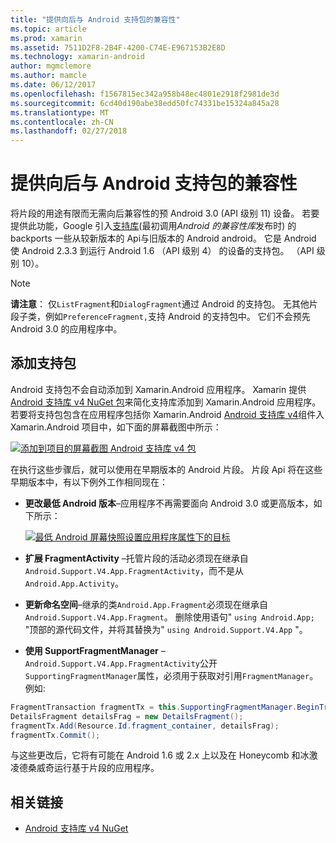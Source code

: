 ```yaml
---
title: "提供向后与 Android 支持包的兼容性"
ms.topic: article
ms.prod: xamarin
ms.assetid: 7511D2F8-2B4F-4200-C74E-E967153B2E8D
ms.technology: xamarin-android
author: mgmclemore
ms.author: mamcle
ms.date: 06/12/2017
ms.openlocfilehash: f1567815ec342a958b48ec4801e2918f2981de3d
ms.sourcegitcommit: 6cd40d190abe38edd50fc74331be15324a845a28
ms.translationtype: MT
ms.contentlocale: zh-CN
ms.lasthandoff: 02/27/2018
---
```

# <a name="providing-backwards-compatibility-with-the-android-support-package"></a>提供向后与 Android 支持包的兼容性

将片段的用途有限而无需向后兼容性的预 Android 3.0 (API 级别 11) 设备。 若要提供此功能，Google 引入[支持库](http://developer.android.com/sdk/compatibility-library.html)(最初调用*Android 的兼容性库*发布时) 的 backports 一些从较新版本的 Api与旧版本的 Android android。 它是 Android 使 Android 2.3.3 到运行 Android 1.6 （API 级别 4） 的设备的支持包。 （API 级别 10）。

> [!NOTE]
> **请注意**： 仅`ListFragment`和`DialogFragment`通过 Android 的支持包。 无其他片段子类，例如`PreferenceFragment,`支持 Android 的支持包中。 它们不会预先 Android 3.0 的应用程序中。 

<a name="Adding_the_Support_Package" /> 

## <a name="adding-the-support-package"></a>添加支持包

Android 支持包不会自动添加到 Xamarin.Android 应用程序。 Xamarin 提供[Android 支持库 v4 NuGet 包](https://www.nuget.org/packages/Xamarin.Android.Support.v4/)来简化支持库添加到 Xamarin.Android 应用程序。若要将支持包包含在应用程序包括你 Xamarin.Android [Android 支持库 v4](https://www.nuget.org/packages/Xamarin.Android.Support.v4/)组件入 Xamarin.Android 项目中，如下面的屏幕截图中所示： 

[![添加到项目的屏幕截图 Android 支持库 v4 包](providing-backwards-compatibility-images/02.png)](providing-backwards-compatibility-images/02.png)

在执行这些步骤后，就可以使用在早期版本的 Android 片段。 片段 Api 将在这些早期版本中，有以下例外工作相同现在： 

-   **更改最低 Android 版本**&ndash;应用程序不再需要面向 Android 3.0 或更高版本，如下所示： 

    [![最低 Android 屏幕快照设置应用程序属性下的目标](providing-backwards-compatibility-images/03.png)](providing-backwards-compatibility-images/03.png)

-   **扩展 FragmentActivity** &ndash;托管片段的活动必须现在继承自`Android.Support.V4.App.FragmentActivity`，而不是从`Android.App.Activity`。 

-   **更新命名空间**&ndash;继承的类`Android.App.Fragment`必须现在继承自`Android.Support.V4.App.Fragment`。 删除使用语句" `using Android.App;` "顶部的源代码文件，并将其替换为" `using Android.Support.V4.App` "。 

-   **使用 SupportFragmentManager** &ndash; `Android.Support.V4.App.FragmentActivity`公开`SupportingFragmentManager`属性，必须用于获取对引用`FragmentManager`。 例如: 

```csharp
FragmentTransaction fragmentTx = this.SupportingFragmentManager.BeginTransaction();
DetailsFragment detailsFrag = new DetailsFragment();
fragmentTx.Add(Resource.Id.fragment_container, detailsFrag);
fragmentTx.Commit();
```

与这些更改后，它将有可能在 Android 1.6 或 2.x 上以及在 Honeycomb 和冰激凌德桑威奇运行基于片段的应用程序。 


## <a name="related-links"></a>相关链接

- [Android 支持库 v4 NuGet](https://www.nuget.org/packages/Xamarin.Android.Support.v4/)
